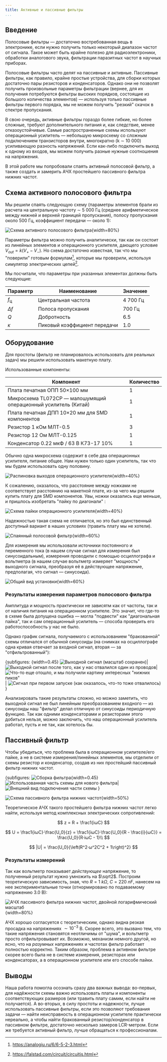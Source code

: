 ```yaml
---
title: Активные и пассивные фильтры
...
```


## Введение

Полосовые фильтры — достаточно востребованная вещь в электронике, если нужно получить только некоторый диапазон частот от сигнала. Такое может быть крайне полезно для радиоэлектроники, обработки аналогового звука, фильтрации паразитных частот в научных приборах.

Полосовые фильтры часто делят на пассивные и активные. Пассивные фильтры, как правило, крайне простые устройства, для сборки которых достаточно пары резисторов и конденсаторов. Однако они не позволят получить произвольные параметры фильтрации (вернее, для их получения потребуются фильтры высоких порядков, состоящие из большого количества элементов) — используя только пассивные фильтры первого порядка, мы не можем получить "резкий" скачок в спектре пропускания.

В свою очередь, активные фильтры гораздо более гибкие, но более сложные, требуют дополнительного питания и, как следствие, менее отказоустойчивые. Самые распространенные схемы используют операционный усилитель — небольшую микросхему со сложным подключением транзисторов внутри, многократно (k $\sim$ 10 000) усиливающую разность напряжений. Если как-либо подключить выход к одному из входов, мы можем получить разные нужные соотношения на напряжения.

В этой работе мы попробовали спаять активный полосовой фильтр, а также создать и замерить АЧХ простейшего пассивного фильтра нижних частот.

## Схема активного полосового фильтра

Мы решили спаять следующую схему (параметры элементов брали из расчета на  центральную частоту $\sim$ 5 000 Гц (среднее арифметическое между нижней и верхней границей пропускания), полосу пропускания около 500 Гц, коэффициент передачи — около 1):

![Схема активного полосового фильтра](src.assets/op.svg){width=80%}

Параметры фильтра можно получить аналитически, так как он состоит из линейных элементов и операционного усилителя, дающего условие $V_{out} = k(V_+-V_-)$. Но схема достаточно известная, так что мы "поверили" готовым формулам[^formulas], которые мы проверили, используя симулятор электрических цепей[^simulator].

Мы посчитали, что параметры при указанных элементах должны быть следующие:

| Параметр       | Наименование                 | Значение |
| -------------- | -------------------------    | -------- |
| $f_{\mbox{ц}}$ | Центральная частота          | 4 700 Гц |
| $Δf$           | Полоса пропускания           | 700 Гц   |
| $Q$            | Добротность                  | 6.5      |
| $κ$            | Пиковый коэффициент передачи | 1.0      |

 

## Оборудование
Для простоты (фильтр не планировалось использовать для реальных задач) мы решили использовать макетную плату.

Использованные компоненты:

Компонент | Количество
--- | ---
Плата печатная ОПП 50×100 мм | 1
Микросхема TL072CP — малошумящий операционный усилитель (Китай) | 1
Плата печатная ДПП 10×20 мм для SMD компонентов | 1
Резистор 1 кОм МЛТ-0.5 | 3
Резистор 12 Ом МЛТ-0.125 | 1
Конденсатор 0.22 мкФ / 63 В К73-17 10%  | 1

Обычно одна микросхема содержит в себе два операционных усилителя, питание общее. Нам нужен только один усилитель, так что мы будем использовать одну половину.

![Распиновка выходов операционного усилителя](src.assets/op-pins.jpg){width=40%}

К сожалению, оказалось, что расстояние между ножками не соответствует расстоянию на макетной плате, из-за чего мы решили купить плату для SMD компонентов. Увы, ножки оказались еще меньше, и пришлось изобретать "пайку по диагонали" :

![Схема пайки операционного усилителя](images_src/tikzit_image3.png){width=40%}

Надежностью такая схема не отличается, но это был единственный доступный вариант в наших условиях (травить плату мы не хотели).



![Спаянный полосовой фильтр](images_src/image-20221004004042390.png){width=60%}



Для измерения мы использовали источники постоянного и переменного тока (в нашем случае сигнал для измерения был синусоидальным), измерения проводили с помощью осциллографа и вольтметра (в нашем случае вольтметр измеряет "мощность" выходного сигнала, преобразуя её в действующее напряжение, предполагая, что сигнал — синусоида).



![Общий вид установки](images_src/image-20221004013329232.png){width=60%}



### Результаты измерения параметров полосового фильтра

Амплитуда и мощность практически не зависятм как от частоты, так и от наличия питания на операционном усилителе. Это значит, что где-то в схеме была допущена ошибка — могла "подвести" как "диагональная пайка", так и сам операционный усилитель — способа проверить его работоспособность у нас не было.

Однако график сигнала, получаемого с использованием "бракованной" схемы отличался от обычной синусоиды (на снимках на осциллографе одна кривая отвечает за входной сигнал, вторая — за "отфильтрованный"):

{subfigures:
![](){width=0.45}
![Выходной сигнал (масштаб сохранен)](images_src/image-20221004213757919.png)|
![Выходной сигнал после того, как у нас отвалился один из проводов](images_src/image-20221004213654679.png)|
![Что-то еще отошло, и мы получили картину интересных "нижних пиков"](images_src/image-20221004213822707.png)|
![Сигнал при первом запуске (как оказалось, что-то тоже отвалилось)](images_src/image-20221004225514111.png)
}

Анализировать такие результаты сложно, но можно заметить, что выходной сигнал не был линейным преобразованием входного — из синусоиды наш "фильтр" делал отличную от синусоиды периодичную функцию. Так как одними конденсаторами и резисторами этого добиться нельзя, можно заключить, что наш операционный усилитель работал, пусть и не так, как хотелось бы.

## Пассивный фильтр

Чтобы убедиться, что проблема была в операционном усилителе/его пайке, а не в системе измерения/линейных элементов, мы отделили от схемы резистор и конденсатор, создав из них простейший пассивный фильтр нижних частот. 

{subfigures:
![Сборка фильтра](){width=0.45}
![Использованная часть схемы для нового фильтра](images_src/image-20221004215502067.png)|
![Внешний вид подключения части схемы](images_src/image-20221004215948525.png)
}

![Схема пассивного фильтра нижних частот](src.assets/lowpass.svg){width=50%}


Теоретическое АЧХ такого простейшего фильтра нижних частот легко найти, используя метод комплексных электрических сопротивлений:

$$
z = R + \frac1{iωC}
$$

$$
U = \frac1{iωC}·\frac{U_0}{z} = \frac1{iωC}·\frac{U_0}{R - \frac{i}{ωC}} = \frac{U_0}{R·iωC - 1}\\
$$

$$
|U| = \frac{U_0}{\left(R^2·ω^2C^2 + 1\right)^2}
$$

### Результаты измерений

Так как вольтметр показывает *действующее* напряжение, то полученный результат нужно умножить на $\sqrt2$. Построим теоретическую зависимость, зная, что $R = 1\ kΩ$, $C = 220\ nF$, нанесем на нее экспериментальные точки (отнормировано по подаваемому напряжению 3.0 В):

![АЧХ пассивного фильтра нижних частот, двойной логарифмический масштаб](images_src/FR_lowpass_sqrt2-16649115510928.png){width=80%}

АЧХ хорошо согласуется с теоретическим, однако видна резкая просадка на напряжениях $\sim 10^{-3}$ В. Скорее всего, это вызвано тем, что такие напряжения становятся неотличимы от "шума", и вольтметр просто отфильтровывает их. Возможно, механизм немного другой, но ясно, что на *разумных* напряжениях и частотах фильтр работает полностью корректно. Таким образом, проблема в активном фильтре скорее всего была не в системе измерения, резисторах или конденсаторах, а в операционном усилителе или его способе пайки.

## Выводы

Наша работа помогла осознать сразу два важных вывода: во-первых, для надёжности схемы важно использовать платы и компоненты соответствующих размеров (или травить плату самим, если найти не получается). А во-вторых, в силу простоты и надежности, лучше использовать пассивные фильтры, если это позволяют требования задачи — найти неисправность в операционном усилителе практически нереально, а чтобы найти бракованный резистор/конденсатор в пассивном фильтре, достаточно несколько замеров LCR-метром. Если же требуется активный фильтр, лучше обращаться к профессионалам.

[^simulator]: https://falstad.com/circuit/circuitjs.html
[^formulas]: https://analogiu.ru/6/6-5-2-3.html

